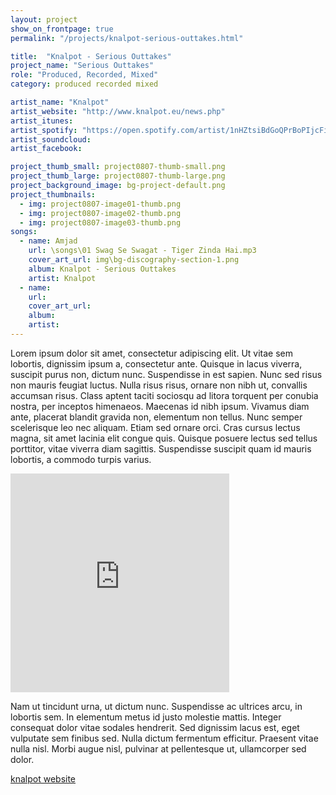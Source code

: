 ```yaml
---
layout: project
show_on_frontpage: true
permalink: "/projects/knalpot-serious-outtakes.html"

title:  "Knalpot - Serious Outtakes"
project_name: "Serious Outtakes"
role: "Produced, Recorded, Mixed"
category: produced recorded mixed

artist_name: "Knalpot"
artist_website: "http://www.knalpot.eu/news.php"
artist_itunes: 
artist_spotify: "https://open.spotify.com/artist/1nHZtsiBdGoQPrBoPIjcFi"
artist_soundcloud:
artist_facebook:

project_thumb_small: project0807-thumb-small.png
project_thumb_large: project0807-thumb-large.png
project_background_image: bg-project-default.png
project_thumbnails:
  - img: project0807-image01-thumb.png
  - img: project0807-image02-thumb.png
  - img: project0807-image03-thumb.png
songs:
  - name: Amjad
    url: \songs\01 Swag Se Swagat - Tiger Zinda Hai.mp3
    cover_art_url: img\bg-discography-section-1.png
    album: Knalpot - Serious Outtakes
    artist: Knalpot
  - name:
    url:
    cover_art_url:
    album:
    artist:
---
```



Lorem ipsum dolor sit amet, consectetur adipiscing elit. Ut vitae sem lobortis, dignissim ipsum a, consectetur ante. Quisque in lacus viverra, suscipit purus non, dictum nunc. Suspendisse in est sapien. Nunc sed risus non mauris feugiat luctus. Nulla risus risus, ornare non nibh ut, convallis accumsan risus. Class aptent taciti sociosqu ad litora torquent per conubia nostra, per inceptos himenaeos. Maecenas id nibh ipsum. Vivamus diam ante, placerat blandit gravida non, elementum non tellus. Nunc semper scelerisque leo nec aliquam. Etiam sed ornare orci. Cras cursus lectus magna, sit amet lacinia elit congue quis. Quisque posuere lectus sed tellus porttitor, vitae viverra diam sagittis. Suspendisse suscipit quam id mauris lobortis, a commodo turpis varius.

<iframe style="border: 0; width: 350px; height: 350px;" src="https://bandcamp.com/EmbeddedPlayer/album=3252295011/size=large/bgcol=ffffff/linkcol=0687f5/minimal=true/transparent=true/" seamless><a href="http://knalpot.bandcamp.com/album/serious-outtakes" >Serious Outtakes by Knalpot</a></iframe>

Nam ut tincidunt urna, ut dictum nunc. Suspendisse ac ultrices arcu, in lobortis sem. In elementum metus id justo molestie mattis. Integer consequat dolor vitae sodales hendrerit. Sed dignissim lacus est, eget vulputate sem finibus sed. Nulla dictum fermentum efficitur. Praesent vitae nulla nisl. Morbi augue nisl, pulvinar at pellentesque ut, ullamcorper sed dolor.

[knalpot website](http://www.knalpot.eu/news.php)
